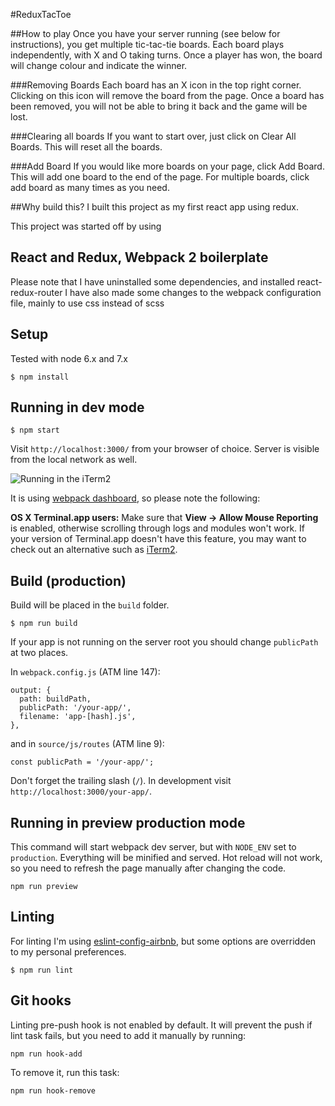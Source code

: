 #ReduxTacToe

##How to play
Once you have your server running (see below for instructions), you get multiple tic-tac-tie boards.
Each board plays independently, with X and O taking turns. Once a player has won, the board will change
colour and indicate the winner.

###Removing Boards
Each board has an X icon in the top right corner. Clicking on this icon will remove the board from the page.
Once a board has been removed, you will not be able to bring it back and the game will be lost.

###Clearing all boards
If you want to start over, just click on Clear All Boards. This will reset all the boards.

###Add Board
If you would like more boards on your page, click Add Board. This will add one board to the end of the page.
For multiple boards, click add board as many times as you need.

##Why build this?
I built this project as my first react app using redux.


This project was started off by using
## React and Redux, Webpack 2 boilerplate
Please note that I have uninstalled some dependencies, and installed react-redux-router
I have also made some changes to the webpack configuration file, mainly to use css instead of scss

## Setup

Tested with node 6.x and 7.x

```
$ npm install
```

## Running in dev mode

```
$ npm start
```

Visit `http://localhost:3000/` from your browser of choice.
Server is visible from the local network as well.

![Running in the iTerm2](http://i.imgur.com/IxamMBh.png)

It is using [webpack dashboard](https://github.com/FormidableLabs/webpack-dashboard), so please note the following:

**OS X Terminal.app users:** Make sure that **View → Allow Mouse Reporting** is enabled, otherwise scrolling through logs and modules won't work. If your version of Terminal.app doesn't have this feature, you may want to check out an alternative such as [iTerm2](https://www.iterm2.com/).

## Build (production)

Build will be placed in the `build` folder.

```
$ npm run build
```

If your app is not running on the server root you should change `publicPath` at two places.

In `webpack.config.js` (ATM line 147):

```
output: {
  path: buildPath,
  publicPath: '/your-app/',
  filename: 'app-[hash].js',
},
```

and in `source/js/routes` (ATM line 9):

```
const publicPath = '/your-app/';
```

Don't forget the trailing slash (`/`). In development visit `http://localhost:3000/your-app/`.

## Running in preview production mode

This command will start webpack dev server, but with `NODE_ENV` set to `production`.
Everything will be minified and served.
Hot reload will not work, so you need to refresh the page manually after changing the code.

```
npm run preview
```

## Linting

For linting I'm using [eslint-config-airbnb](https://www.npmjs.com/package/eslint-config-airbnb),
but some options are overridden to my personal preferences.

```
$ npm run lint
```

## Git hooks

Linting pre-push hook is not enabled by default.
It will prevent the push if lint task fails,
but you need to add it manually by running:

```
npm run hook-add
```

To remove it, run this task:

```
npm run hook-remove
```